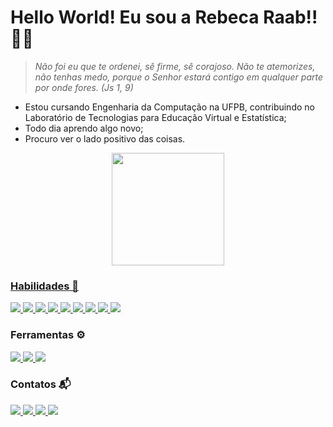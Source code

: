 # Hello World! Eu sou a Rebeca Raab!! 👩‍💻

>*Não foi eu que te ordenei, sê firme, sê corajoso. Não te atemorizes, não tenhas medo, porque o Senhor estará contigo em qualquer parte por onde fores. (Js 1, 9)*

- Estou cursando Engenharia da Computação na UFPB, contribuindo no Laboratório de Tecnologias para Educação Virtual e Estatística; 
- Todo dia aprendo algo novo;
- Procuro ver o lado positivo das coisas.

<div align="center">
  <a href="https://github.com/rebecabramos">
  <img height="180em" src="https://github-readme-stats.vercel.app/api?username=rebecabramos&show_icons=true&theme=cobalt&include_all_commits=true&count_private=true"/>
</div>
  
### Habilidades 🤩
<a href="" alt="Python" target="_blank">
  <img src="https://img.shields.io/badge/Python-3776AB?style=for-the-badge&logo=python&logoColor=white">
</a>
<a href="" alt="Html" target="_blank">
  <img src="https://img.shields.io/badge/HTML5-E34F26?style=for-the-badge&logo=html5&logoColor=white">
</a>
<a href="" alt="Css3" target="_blank">
  <img src="https://img.shields.io/badge/CSS3-1572B6?style=for-the-badge&logo=css3&logoColor=white">
</a>
<a href="" alt="JavaScript" target="_blank">
  <img src="https://img.shields.io/badge/JavaScript-323330?style=for-the-badge&logo=javascript&logoColor=F7DF1E">
</a>
<a href="" alt="C" target="_blank">
  <img src="https://img.shields.io/badge/C-00599C?style=for-the-badge&logo=c&logoColor=white">
</a>
<a href="" alt="C++" target="_blank">
  <img src="https://img.shields.io/badge/C%2B%2B-00599C?style=for-the-badge&logo=c%2B%2B&logoColor=white">
</a>
<a href="" alt="C#" target="_blank">
  <img src="https://img.shields.io/badge/C%23-239120?style=for-the-badge&logo=c-sharp&logoColor=white">
</a>
<a href="" alt="Go" target="_blank">
  <img src="https://img.shields.io/badge/Go-00ADD8?style=for-the-badge&logo=go&logoColor=white">
</a>
<a href="" alt="Latex" target="_blank">
  <img src="https://img.shields.io/badge/LaTeX-47A141?style=for-the-badge&logo=LaTeX&logoColor=white">
</a>

### Ferramentas ⚙
<a href="" alt="Figma" target="_blank">
  <img src="https://img.shields.io/badge/Figma-F24E1E?style=for-the-badge&logo=figma&logoColor=white">
</a>
<a href="" alt="Photoshop" target="_blank">
  <img src="https://img.shields.io/badge/Adobe-Photoshop-31A8FF?style=for-the-badge&logo=Adobe-Photoshop&labelColor=0a446b&logoWidth=15">
</a>
<a href="" alt="Unity" target="_blank">
  <img src="https://img.shields.io/badge/Unity-100000?style=for-the-badge&logo=unity&logoColor=white">
</a>

### Contatos 📬
<a href="https://www.linkedin.com/in/rebeca-ramos-5586991b7" alt="Linkedin" target="_blank">
  <img src="https://img.shields.io/badge/LinkedIn-0077B5?style=for-the-badge&logo=linkedin&logoColor=white&link=https://www.linkedin.com/in/rebeca-ramos-5586991b7">
</a>
<a href="https://www.gmail.com/rebecabramos" alt="Gmail" target="_blank">
  <img src="https://img.shields.io/badge/Gmail-D14836?style=for-the-badge&logo=gmail&logoColor=white&link=https://www.gmail.com/rebecabramos">
</a>
<a href="https://discord.com/channels/RebecaRaab#2615" alt="Discord" target="_blank">
  <img src="https://img.shields.io/badge/Discord-7289DA?style=for-the-badge&logo=discord&logoColor=white&link=https://discord.com/channels/RebecaRaab#2615">
</a>
<a href="https://rebecaraab.vercel.app/" alt="MySite" target="_blank">
  <img src="https://img.shields.io/badge/website-000000?style=for-the-badge&logo=About.me&logoColor=white&link=https://rebecaraab.vercel.app/">
</a>

